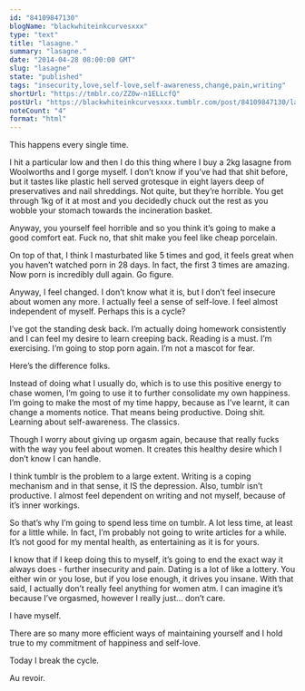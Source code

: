 ```yaml
---
id: "84109847130"
blogName: "blackwhiteinkcurvesxxx"
type: "text"
title: "lasagne."
summary: "lasagne."
date: "2014-04-28 08:00:00 GMT"
slug: "lasagne"
state: "published"
tags: "insecurity,love,self-love,self-awareness,change,pain,writing"
shortUrl: "https://tmblr.co/ZZ0w-n1ELLcfQ"
postUrl: "https://blackwhiteinkcurvesxxx.tumblr.com/post/84109847130/lasagne"
noteCount: "4"
format: "html"
---
```


This happens every single time.

I hit a particular low and then I do this thing where I buy a 2kg lasagne from Woolworths and I gorge myself. I don’t know if you’ve had that shit before, but it tastes like plastic hell served grotesque in eight layers deep of preservatives and nail shreddings. Not quite, but they’re horrible. You get through 1kg of it at most and you decidedly chuck out the rest as you wobble your stomach towards the incineration basket.

Anyway, you yourself feel horrible and so you think it’s going to make a good comfort eat. Fuck no, that shit make you feel like cheap porcelain.

On top of that, I think I masturbated like 5 times and god, it feels great when you haven’t watched porn in 28 days. In fact, the first 3 times are amazing. Now porn is incredibly dull again. Go figure.

Anyway, I feel changed. I don’t know what it is, but I don’t feel insecure about women any more. I actually feel a sense of self-love. I feel almost independent of myself. Perhaps this is a cycle?

I’ve got the standing desk back. I’m actually doing homework consistently and I can feel my desire to learn creeping back. Reading is a must. I’m exercising. I’m going to stop porn again. I’m not a mascot for fear.

Here’s the difference folks.

Instead of doing what I usually do, which is to use this positive energy to chase women, I’m going to use it to further consolidate my own happiness. I’m going to make the most of my time happy, because as I’ve learnt, it can change a moments notice. That means being productive. Doing shit. Learning about self-awareness. The classics.

Though I worry about giving up orgasm again, because that really fucks with the way you feel about women. It creates this healthy desire which I don’t know I can handle.

I think tumblr is the problem to a large extent. Writing is a coping mechanism and in that sense, it IS the depression. Also, tumblr isn’t productive. I almost feel dependent on writing and not myself, because of it’s inner workings.

So that’s why I’m going to spend less time on tumblr. A lot less time, at least for a little while. In fact, I’m probably not going to write articles for a while. It’s not good for my mental health, as entertaining as it is for yours.

I know that if I keep doing this to myself, it’s going to end the exact way it always does - further insecurity and pain. Dating is a lot of like a lottery. You either win or you lose, but if you lose enough, it drives you insane. With that said, I actually don’t really feel anything for women atm. I can imagine it’s because I’ve orgasmed, however I really just… don’t care.

I have myself.

There are so many more efficient ways of maintaining yourself and I hold true to my commitment of happiness and self-love.

Today I break the cycle.

Au revoir.